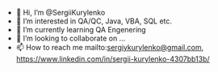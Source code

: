 - 👋 Hi, I’m @SergiiKurylenko
- 👀 I’m interested in QA/QC, Java, VBA, SQL etc.
- 🌱 I’m currently learning QA Engenering
- 💞️ I’m looking to collaborate on ...
- 📫 How to reach me mailto:sergiykurylenko@gmail.com, https://www.linkedin.com/in/sergii-kurylenko-4307bb13b/

<!---
SergiiKurylenko/SergiiKurylenko is a ✨ special ✨ repository because its `README.md` (this file) appears on your GitHub profile.
You can click the Preview link to take a look at your changes.
--->
